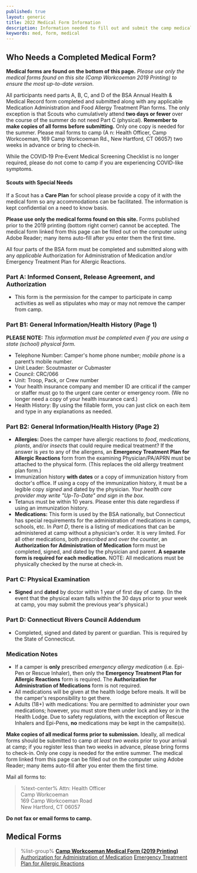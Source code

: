 ```yaml
---
published: true
layout: generic
title: 2022 Medical Form Information
description: Information needed to fill out and submit the camp medical form.
keywords: med, form, medical
---
```


## Who Needs a Completed Medical Form?

<div class="alert alert-info">
<strong>Medical forms are found on the bottom of this page.</strong> <em>Please use only the medical forms found on this site (Camp Workcoeman 2019 Printing) to ensure the most up-to-date version.</em>
</div>

All participants need parts A, B, C, and D of the BSA Annual Health & Medical Record form completed
and submitted along with any applicable Medication Administration and Food Allergy Treatment Plan forms.
The only exception is that Scouts who cumulatively attend **two days or fewer** over the course of the summer
do not need Part C (physical). **Remember to make copies of all forms before submitting.** Only one copy is
needed for the summer. Please mail forms to camp (A n: Health Officer, Camp Workcoeman, 169 Camp
Workcoeman Rd., New Hartford, CT 06057) two weeks in advance or bring to check‐in.

While the COVID‐19 Pre‐Event Medical Screening Checklist is no longer required, please do not come to camp if you are experiencing COVID-like symptoms.

#### Scouts with Special Needs

If a Scout has a **Care Plan** for school please provide a copy of it with the medical form so any accommodations can be facilitated.  The information is kept confidential on a need to know basis.

<div class="alert alert-info">
<strong>Please use only the medical forms found on this site.</strong> Forms published prior to the 2019 printing (bottom right corner) cannot be accepted. The medical form linked from this page can be filled out on the computer using Adobe Reader; many items auto-fill after you enter them the first time.
</div>

All four parts of the BSA form must be completed and submitted along with any *applicable* Authorization for Administration of Medication and/or Emergency Treatment Plan for Allergic Reactions.

### Part A: Informed Consent, Release Agreement, and Authorization

* This form is the permission for the camper to participate in camp activities as well as stipulates who may or may not remove the camper from camp.

### Part B1: General Information/Health History (Page 1)

**PLEASE NOTE:** *This information must be completed even if you are using a state (school) physical form.*

* Telephone Number: Camper's home phone number; *mobile phone* is a parent’s mobile number.
* Unit Leader: Scoutmaster or Cubmaster
* Council: CRC/066
* Unit: Troop, Pack, or Crew number
* Your health insurance company and member ID are critical if the camper or staffer must go to the urgent care center or emergency room. (We no longer need a copy of your health insurance card.) 
* Health History: By using the fillable form, you can just click on each item and type in any explanations as needed.

### Part B2: General Information/Health History (Page 2)

* **Allergies:** Does the camper have allergic reactions to *food*, *medications*, *plants*, and/or *insects* that could require medical treatment? If the answer is *yes* to any of the allergens, an **Emergency Treatment Plan for Allergic Reactions** form from the examining Physician/PA/APRN must be attached to the physical form. (This replaces the old allergy treatment plan form.)
* Immunization history **with dates** or a copy of immunization history from doctor's office. If using a copy of the immunization history, it must be a legible copy *signed* and dated by the physician. *Your health care provider may write "Up-To-Date" and sign in the box.*
* Tetanus must be within 10 years. Please enter this date regardless if using an immunization history. 
* **Medications:** This form is used by the BSA nationally, but Connecticut has special requirements for the administration of medications in camps, schools, etc. In *Part D*, there is a listing of medications that can be administered at camp without a physician's order. It is very limited. For all other medications, both *prescribed* and *over the counter*, an **Authorization for Administration of Medication** form must be completed, signed, and dated by the physician and parent. **A separate form is required for each medication.** NOTE: All medications must be physically checked by the nurse at check-in.

### Part C: Physical Examination

* **Signed** and **dated** by doctor within 1 year of first day of camp. (In the event that the physical exam falls within the 30 days prior to your week at camp, you may submit the previous year's physical.)

### Part D: Connecticut Rivers Council Addendum

* Completed, signed and dated by parent or guardian. This is required by the State of Connecticut.

### Medication Notes

* If a camper is **only** prescribed *emergency allergy medication* (i.e. Epi-Pen or Rescue Inhaler), then only the **Emergency Treatment Plan for Allergic Reactions** form is required. The **Authorization for Administration of Medications** form is not required.
* All medications will be given at the health lodge before meals. It will be the camper's responsibility to get there.
* Adults (18+) with medications: You are permitted to administer your own medications; however, you must store them under lock and key or in the Health Lodge. Due to safety regulations, with the exception of Rescue Inhalers and Epi-Pens, **no** medications may be kept in the campsite(s).

<div class="alert alert-info">
<strong>Make copies of all medical forms prior to submission.</strong> Ideally, all medical forms should be submitted to camp <em>at least two weeks</em> prior to your arrival at camp; if you register less than two weeks in advance, please bring forms to check-in. Only one copy is needed for the entire summer. The medical form linked from this page can be filled out on the computer using Adobe Reader; many items auto-fill after you enter them the first time.
</div>

Mail all forms to:
> %text-center%
> Attn: Health Officer<br/>
> Camp Workcoeman<br/>
> 169 Camp Workcoeman Road<br/>
> New Hartford, CT 06057<br/>

**Do not fax or email forms to camp.**

## Medical Forms

> %list-group%
> <a href="{{ site.url }}/pdf/2020/health-form.pdf" class="list-group-item"><strong>Camp Workcoeman Medical Form (2019 Printing)</strong></a>
> <a href="{{ site.url }}/pdf/2019/med-authorization.pdf" class="list-group-item">Authorization for Administration of Medication</a>
> <a href="{{ site.url }}/pdf/2019/allergy-treatment.pdf" class="list-group-item">Emergency Treatment Plan for Allergic Reactions</a>
